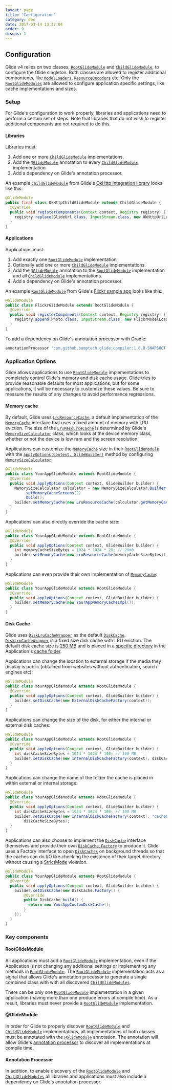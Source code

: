 ```yaml
---
layout: page
title: "Configuration"
category: doc
date: 2017-03-14 13:37:04
order: 9
disqus: 1
---
```

## Configuration

Glide v4 relies on two classes, [``RootGlideModule``][1] and [``ChildGlideModule``][2], to configure the Glide singleton. Both classes are allowed to register additional compontents, like [``ModelLoaders``][3], [``ResourceDecoders``][4] etc. Only the [``RootGlideModules``][1] are allowed to configure application specific settings, like cache implementations and sizes. 

### Setup
For Glide's configuration to work properly, libraries and applications need to perform a certain set of steps. Note that libraries that do not wish to register additional components are not required to do this.

#### Libraries
Libraries must:
1. Add one or more [``ChildGlideModule``][2] implementations.
2. Add the [``@GlideModule``][5] annotation to every [``ChildGlideModule``][2] implementation
3. Add a dependency on Glide's annotation processor.

An example [``ChildGlideModule``][2] from Glide's [OkHttp integration library][7] looks like this:
```java
@GlideModule
public final class OkHttpChildGlideModule extends ChildGlideModule {
  @Override
  public void registerComponents(Context context, Registry registry) {
    registry.replace(GlideUrl.class, InputStream.class, new OkHttpUrlLoader.Factory());
  }
}
```

#### Applications
Applications must:
1. Add exactly one [``RootGlideModule``][1] implementation
2. Optionally add one or more [``ChildGlideModule``][2] implementations.
3. Add the [``@GlideModule``][5] annotation to the [``RootGlideModule``][1] implementation and all [``ChildGlideModule``][2] implementations.
4. Add a dependency on Glide's annotation processor.

An example [``RootGlideModule``][1] from Glide's [Flickr sample app][8] looks like this:
```java
@GlideModule
public class FlickrGlideModule extends RootGlideModule {
  @Override
  public void registerComponents(Context context, Registry registry) {
    registry.append(Photo.class, InputStream.class, new FlickrModelLoader.Factory());
  }
}
```

To add a dependency on Glide's annotation processor with Gradle:
```groovy
annotationProcessor 'com.github.bumptech.glide:compiler:1.0.0-SNAPSHOT'
```

### Application Options
Glide allows applications to use [``RootGlideModule``][1] implementations to completely control Glide's memory and disk cache usage. Glide tries to provide reasonable defaults for most applications, but for some applications, it will be necessary to customize these values. Be sure to measure the results of any changes to avoid performance regressions.

#### Memory cache
By default, Glide uses [``LruResourceCache``][10], a default implementation of the [``MemoryCache``][9] interface that uses a fixed amount of memory with LRU eviction. The size of the [``LruResourceCache``][10] is determined by Glide's [``MemorySizeCalculator``][11] class, which looks at the device memory class, whether or not the device is low ram and the screen resolution. 

Applications can customize the [``MemoryCache``][9] size in their [``RootGlideModule``][1] with the [``applyOptions(Context, GlideBuilder)``][12] method by configuring [``MemorySizeCalculator``][11]:
```java
@GlideModule
public class YourAppGlideModule extends RootGlideModule {
  @Override
  public void applyOptions(Context context, GlideBuilder builder) {
    MemorySizeCalculator calculator = new MemorySizeCalculator.Builder(context)
        .setMemoryCacheScreens(2)
        .build();
    builder.setMemoryCache(new LruResourceCache(calculator.getMemoryCacheSize()));
  }
}
```

Applications can also directly override the cache size: 

```java
@GlideModule
public class YourAppGlideModule extends RootGlideModule {
  @Override
  public void applyOptions(Context context, GlideBuilder builder) {
    int memoryCacheSizeBytes = 1024 * 1024 * 20; // 20mb
    builder.setMemoryCache(new LruResourceCache(memoryCacheSizeBytes));
  }
}
```

Applications can even provide their own implementation of [``MemoryCache``][9]:
```java
@GlideModule
public class YourAppGlideModule extends RootGlideModule {
  @Override
  public void applyOptions(Context context, GlideBuilder builder) {
    builder.setMemoryCache(new YourAppMemoryCacheImpl());
  }
}
```

#### Disk Cache
Glide uses [``DiskLruCacheWrapper``][13] as the default [``DiskCache``][14]. [``DiskLruCacheWrapper``][13] is a fixed size disk cache with LRU eviction. The default disk cache size is [250 MB][15] and is placed in a [specific directory][16] in the Application's [cache folder][17].

Applications can change the location to external storage if the media they display is public (obtained from websites without authentication, search engines etc):
```java
@GlideModule
public class YourAppGlideModule extends RootGlideModule {
  @Override
  public void applyOptions(Context context, GlideBuilder builder) {
    builder.setDiskCache(new ExternalDiskCacheFactory(context));
  }
}
```

Applications can change the size of the disk, for either the internal or external disk caches:
```java
@GlideModule
public class YourAppGlideModule extends RootGlideModule {
  @Override
  public void applyOptions(Context context, GlideBuilder builder) {
    int diskCacheSizeBytes = 1024 * 1024 * 100; // 100 MB
    builder.setDiskCache(new InternalDiskCacheFactory(context), diskCacheSizeBytes);
  }
}
```

Applications can change the name of the folder the cache is placed in within external or internal storage:
```java
@GlideModule
public class YourAppGlideModule extends RootGlideModule {
  @Override
  public void applyOptions(Context context, GlideBuilder builder) {
    int diskCacheSizeBytes = 1024 * 1024 * 100; // 100 MB
    builder.setDiskCache(new InternalDiskCacheFactory(context), "cacheFolderName", 
        diskCacheSizeBytes);
  }
}
```

Applications can also choose to implement the [``DiskCache``][14] interface themselves and provide their own [``DiskCache.Factory``][18] to produce it. Glide uses a Factory interface to open [``DiskCaches``][14] on background threads so that the caches can do I/O like checking the existence of their target directory without causing a [StrictMode][19] violation.

```java
@GlideModule
public class YourAppGlideModule extends RootGlideModule {
  @Override
  public void applyOptions(Context context, GlideBuilder builder) {
    builder.setDiskCache(new DiskCache.Factory() {
        @Override
        public DiskCache build() {
          return new YourAppCustomDiskCache();
        }
    });
  }
}
```


### Key components

#### RootGlideModule
All applications must add a [``RootGlideModule``][1] implementation, even if the Application is not changing any additional settings or implementing any methods in [``RootGlideModule``][1]. The [``RootGlideModule``][1] implementation acts as a signal that allows Glide's annotation processor to generate a single combined class with with all discovered [``ChildGlideModules``][2].

There can be only one [``RootGlideModule``][1] implementation in a given application (having more than one produce errors at compile time). As a result, libraries must never provide a [``RootGlideModule``][1] implementation. 

#### @GlideModule
In order for Glide to properly discover [``RootGlideModule``][1] and [``ChildGlideModule``][2] implementations, all implementations of both classes must be annotated with the [``@GlideModule``][5] annotation. The annotation will allow Glide's [annotation processor][6] to discover all implementations at compile time. 

#### Annotation Processor
In addition, to enable discovery of the [``RootGlideModule``][1] and [``ChildGlideModules``][2] all libraries and applications must also include a dependency on Glide's annotation processor. 

[1]: http://sjudd.github.io/glide/javadocs/400/com/bumptech/glide/module/RootGlideModule.html
[2]: http://sjudd.github.io/glide/javadocs/400/com/bumptech/glide/module/ChildGlideModule.html
[3]: http://sjudd.github.io/glide/javadocs/400/com/bumptech/glide/load/model/ModelLoader.html
[4]: http://sjudd.github.io/glide/javadocs/400/com/bumptech/glide/load/ResourceDecoder.html
[5]: http://sjudd.github.io/glide/javadocs/400/com/bumptech/glide/annotation/GlideModule.html
[6]: http://sjudd.github.io/glide/javadocs/400/com/bumptech/glide/annotation/compiler/ModuleAnnotationProcessor.html
[7]: https://github.com/bumptech/glide/blob/master/integration/okhttp3/src/main/java/com/bumptech/glide/integration/okhttp3/OkHttpChildGlideModule.java
[8]: https://github.com/bumptech/glide/blob/master/samples/flickr/src/main/java/com/bumptech/glide/samples/flickr/FlickrGlideModule.java
[9]: http://sjudd.github.io/glide/javadocs/400/com/bumptech/glide/load/engine/cache/MemoryCache.html
[10]: http://sjudd.github.io/glide/javadocs/400/com/bumptech/glide/load/engine/cache/LruResourceCache.html
[11]: http://sjudd.github.io/glide/javadocs/400/com/bumptech/glide/load/engine/cache/MemorySizeCalculator.html
[12]: http://sjudd.github.io/glide/javadocs/400/com/bumptech/glide/module/RootGlideModule.html#applyOptions-android.content.Context-com.bumptech.glide.GlideBuilder-
[13]: http://sjudd.github.io/glide/javadocs/400/com/bumptech/glide/load/engine/cache/DiskLruCacheWrapper.html
[14]: http://sjudd.github.io/glide/javadocs/400/com/bumptech/glide/load/engine/cache/DiskCache.html
[15]: https://github.com/bumptech/glide/blob/master/library/src/main/java/com/bumptech/glide/load/engine/cache/DiskCache.java#L18
[16]: https://github.com/bumptech/glide/blob/master/library/src/main/java/com/bumptech/glide/load/engine/cache/DiskCache.java#L19
[17]: https://developer.android.com/reference/android/content/Context.html#getCacheDir()
[18]: https://github.com/bumptech/glide/blob/master/library/src/main/java/com/bumptech/glide/load/engine/cache/DiskCache.java#L15
[19]: https://developer.android.com/reference/android/os/StrictMode.html

